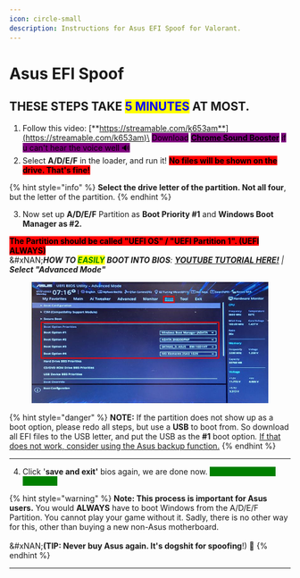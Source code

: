 ```yaml
---
icon: circle-small
description: Instructions for Asus EFI Spoof for Valorant.
---
```


# Asus EFI Spoof

## THESE STEPS TAKE <mark style="color:blue;">5 MINUTES</mark> AT MOST.

1. Follow this video: [**https://streamable.com/k653am**](https://streamable.com/k653am)\
   <mark style="background-color:purple;">Download</mark> [<mark style="background-color:purple;">**Chrome Sound Booster**</mark>](https://chromewebstore.google.com/detail/volume-booster/ejkiikneibegknkgimmihdpcbcedgmpo) <mark style="background-color:purple;">if u can't hear the voice well 🔊</mark>&#x20;
2. Select **A/D/E/F** in the loader, and run it! <mark style="background-color:red;">**No files will be shown on the drive. That's fine!**</mark>

{% hint style="info" %}
**Select the drive letter of the partition. Not all four**, but the letter of the partition.
{% endhint %}

3. Now set up **A/D/E/F** Partition as **Boot Priority #1** and **Windows Boot Manager as #2.**

<mark style="background-color:red;">**The Partition should be called "UEFI OS" / "UEFI Partition 1". (UEFI ALWAYS)**</mark>\
&#xNAN;_**HOW TO&#x20;**<mark style="color:green;">**EASILY**</mark>**&#x20;BOOT INTO BIOS**:_ [_**YOUTUBE TUTORIAL HERE!**_](https://youtu.be/mb9X9_NNxuo?si) _| **Select "Advanced Mode"**_

<figure><img src="../../../.gitbook/assets/Boot order.jpg" alt=""><figcaption></figcaption></figure>

{% hint style="danger" %}
**NOTE:**  If the partition does not show up as a boot option, please redo all steps, but use a **USB** to boot from. So download all EFI files to the USB letter, and put the USB as the **#1** boot optio&#x6E;_._ [If that does not work, consider using the Asus backup function.](https://verse-solutions.gitbook.io/verse-permanent/eac-be-fortnite-etc/permanent-spoof/asus-perm-spoof)
{% endhint %}

***

4. Click '**save and exit'** bios again, we are done now. <mark style="color:green;background-color:green;">**You will Boot EFI-Spoofed.**</mark>

{% hint style="warning" %}
**Note: This process is important for Asus users.** You would **ALWAYS** have to boot Windows from the A/D/E/F Partition. You cannot play your game without it. Sadly, there is no other way for this, other than buying a new non-Asus motherboard. \
\
&#xNAN;**(TIP: Never buy Asus again. It's dogshit for spoofing**!) 💩
{% endhint %}

***
